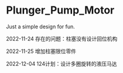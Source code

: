 # Plunger_Pump_Motor
Just a simple design for fun.

2022-11-24 存在的问题：柱塞没有设计回位机构

2022-11-25 增加柱塞限位零件

2022-12-04 124计划：设计多圈旋转的液压马达
